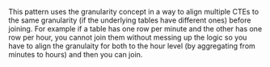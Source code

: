 This pattern uses the granularity concept in a way to align multiple CTEs to the same granularity (if the underlying tables have different ones) before joining. For example if a table has one row per minute and the other has one row per hour, you cannot join them without messing up the logic so you have to align the granulaity for both to the hour level (by aggregating from minutes to hours) and then you can join.